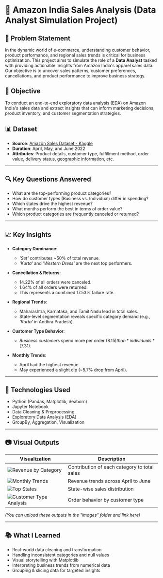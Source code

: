 # 🛒 Amazon India Sales Analysis (Data Analyst Simulation Project)

## 📌 Problem Statement

In the dynamic world of e-commerce, understanding customer behavior, product performance, and regional sales trends is critical for business optimization. This project aims to simulate the role of a **Data Analyst** tasked with providing actionable insights from Amazon India's apparel sales data. Our objective is to uncover sales patterns, customer preferences, cancellations, and product performance to improve business strategy.

## 🧠 Objective

To conduct an end-to-end exploratory data analysis (EDA) on Amazon India's sales data and extract insights that can inform marketing decisions, product inventory, and customer segmentation strategies.

## 📊 Dataset

- **Source**: [Amazon Sales Dataset - Kaggle](https://www.kaggle.com/code/csanskriti/amazon-sales-data-analysis#Amazon-India-Sales-Dataset-Analysis)
- **Duration**: April, May, and June 2022
- **Attributes**: Product details, customer type, fulfillment method, order value, delivery status, geographic information, etc.

---

## 🔍 Key Questions Answered

- What are the top-performing product categories?
- How do customer types (Business vs. Individual) differ in spending?
- Which states drive the highest revenue?
- What months perform the best in terms of order value?
- Which product categories are frequently canceled or returned?

---

## 📈 Key Insights

- **Category Dominance**:
  - *'Set'* contributes ~50% of total revenue.
  - *'Kurta'* and *'Western Dress'* are the next top performers.

- **Cancellation & Returns**:
  - 14.22% of all orders were canceled.
  - 1.64% of all orders were returned.
  - This represents a combined 17.53% failure rate.

- **Regional Trends**:
  - Maharashtra, Karnataka, and Tamil Nadu lead in total sales.
  - State-level segmentation reveals specific category demand (e.g., *'Kurta'* in Andhra Pradesh).

- **Customer Type Behavior**:
  - *Business customers* spend more per order ($8.15) than *individuals* ($7.31).

- **Monthly Trends**:
  - April had the highest revenue.
  - May experienced a slight dip (~5.7% drop from April).

---

## 📌 Technologies Used

- Python (Pandas, Matplotlib, Seaborn)
- Jupyter Notebook
- Data Cleaning & Preprocessing
- Exploratory Data Analysis (EDA)
- GroupBy, Aggregation, Visualization

---

## 📷 Visual Outputs

| Visualization | Description |
|---------------|-------------|
| ![Revenue by Category](images/revenue_by_category.png) | Contribution of each category to total sales |
| ![Monthly Trends](images/monthly_trend.png) | Revenue trends across April to June |
| ![Top States](images/statewise_sales.png) | State-wise sales distribution |
| ![Customer Type Analysis](images/customer_type.png) | Order behavior by customer type |

*(You can upload these outputs in the "images" folder and link here)*

---

## 📚 What I Learned

- Real-world data cleaning and transformation
- Handling inconsistent categories and null values
- Visual storytelling with Matplotlib
- Interpreting business trends from numerical data
- Grouping & slicing data for targeted insights

